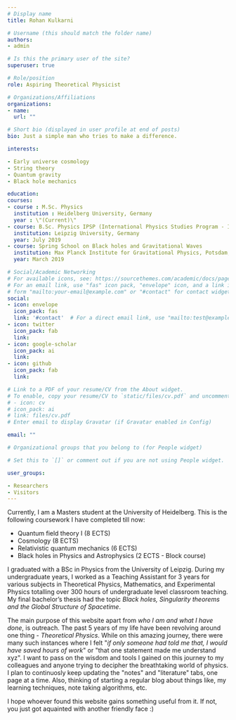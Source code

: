 ```yaml
---
# Display name
title: Rohan Kulkarni

# Username (this should match the folder name)
authors:
- admin

# Is this the primary user of the site?
superuser: true

# Role/position
role: Aspiring Theoretical Physicist

# Organizations/Affiliations
organizations:
- name:
  url: ""

# Short bio (displayed in user profile at end of posts)
bio: Just a simple man who tries to make a difference.

interests:

- Early universe cosmology
- String theory
- Quantum gravity
- Black hole mechanics

education:
courses:
- course : M.Sc. Physics
  institution : Heidelberg University, Germany
  year : \"(Current)\"
- course: B.Sc. Physics IPSP (International Physics Studies Program - IPSP)
  institution: Leipzig University, Germany
  year: July 2019
- course: Spring School on Black holes and Gravitational Waves
  institution: Max Planck Institute for Gravitational Physics, Potsdam, Germany
  year: March 2019

# Social/Academic Networking
# For available icons, see: https://sourcethemes.com/academic/docs/page-builder/#icons
# For an email link, use "fas" icon pack, "envelope" icon, and a link in the
# form "mailto:your-email@example.com" or "#contact" for contact widget.
social:
- icon: envelope
  icon_pack: fas
  link: '#contact'  # For a direct email link, use "mailto:test@example.org".
- icon: twitter
  icon_pack: fab
  link:
- icon: google-scholar
  icon_pack: ai
  link:
- icon: github
  icon_pack: fab
  link:

# Link to a PDF of your resume/CV from the About widget.
# To enable, copy your resume/CV to `static/files/cv.pdf` and uncomment the lines below.
# - icon: cv
# icon_pack: ai
# link: files/cv.pdf
# Enter email to display Gravatar (if Gravatar enabled in Config)

email: ""

# Organizational groups that you belong to (for People widget)

# Set this to `[]` or comment out if you are not using People widget.

user_groups:

- Researchers
- Visitors
---
```


Currently, I am a Masters student at the University of Heidelberg. This is the following coursework I have completed till now: 

- Quantum field theory I  (8 ECTS) 
- Cosmology (8 ECTS) 
- Relativistic quantum mechanics (6 ECTS) 
- Black holes in Physics and Astrophysics (2 ECTS - Block course) 

I graduated with a BSc in Physics from the University of Leipzig. During my undergraduate years, I worked as a Teaching Assistant for 3 years for various subjects in Theoretical Physics, Mathematics, and Experimental Physics totalling over 300 hours of undergraduate level classroom teaching. My final bachelor’s thesis had the topic *Black holes, Singularity theorems and the Global Structure of Spacetime*.

The main purpose of this website apart from *who I am and what I have done*, is outreach. The past 5 years of my life have been revolving around one thing - _Theoretical Physics_. While on this amazing journey, there were many such instances where I felt "*if only someone had told me that, I would have saved hours of work*" or "that one statement made me understand xyz". I want to pass on the wisdom and tools I gained on this journey to my colleagues and anyone trying to decipher the breathtaking world of physics. I plan to continuosly keep updating the "notes" and "literature" tabs, one page at a time. Also, thinking of starting a regular blog about things like, my learning techniques, note taking algorithms, etc.

I hope whoever found this website gains something useful from it. If not, you just got aquainted with another friendly face :)

<!--- Nelson Bighetti is a professor of artificial intelligence at the Stanford AI Lab. His research interests include distributed robotics, mobile computing and programmable matter. He leads the Robotic Neurobiology group, which develops self-reconfiguring robots, systems of self-organizing robots, and mobile sensor networks. -->
